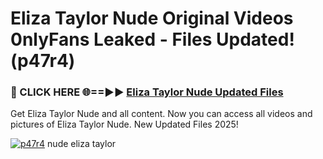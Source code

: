 # Eliza Taylor Nude Original Videos 0nlyFans Leaked - Files Updated! (p47r4)

<h3>🔴 CLICK HERE 🌐==►► <a href="https://tinyurl.com/4mcuefdz" rel="nofollow">Eliza Taylor Nude Updated Files</a></h3>

Get Eliza Taylor Nude and all content. Now you can access all videos and pictures of Eliza Taylor Nude. New Updated Files 2025!

[![p47r4](https://i.imgur.com/StAQSOY.gif)](https://tinyurl.com/4mcuefdz)
nude eliza taylor